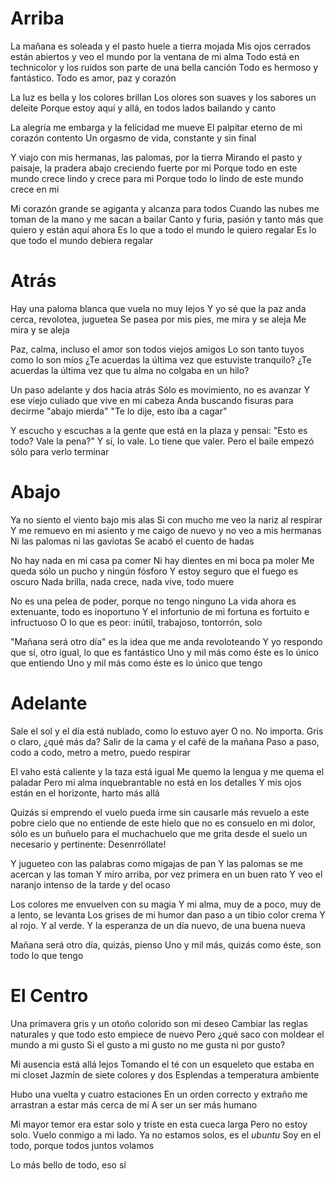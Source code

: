 # Arriba
La mañana es soleada y el pasto huele a tierra mojada
Mis ojos cerrados están abiertos y veo el mundo por la ventana de mi alma
Todo está en technicolor y los ruidos son parte de una bella canción
Todo es hermoso y fantástico. Todo es amor, paz y corazón

La luz es bella y los colores brillan
Los olores son suaves y los sabores un deleite
Porque estoy aquí y allá, en todos lados bailando y canto

La alegría me embarga y la felicidad me mueve
El palpitar eterno de mi corazón contento
Un orgasmo de vida, constante y sin final

Y viajo con mis hermanas, las palomas, por la tierra
Mirando el pasto y paisaje, la pradera abajo creciendo fuerte por mi
Porque todo en este mundo crece lindo y crece para mi
Porque todo lo lindo de este mundo crece en mi

Mi corazón grande se agiganta y alcanza para todos
Cuando las nubes me toman de la mano y me sacan a bailar
Canto y furia, pasión y tanto más que quiero y están aquí ahora
Es lo que a todo el mundo le quiero regalar
Es lo que todo el mundo debiera regalar

# Atrás
Hay una paloma blanca que vuela no muy lejos
Y yo sé que la paz anda cerca, revolotea, juguetea
Se pasea por mis pies, me mira y se aleja
Me mira y se aleja

Paz, calma, incluso el amor son todos viejos amigos
Lo son tanto tuyos como lo son míos
¿Te acuerdas la última vez que estuviste tranquilo?
¿Te acuerdas la última vez que tu alma no colgaba en un hilo?

Un paso adelante y dos hacia atrás
Sólo es movimiento, no es avanzar
Y ese viejo culiado que vive en mi cabeza
Anda buscando fisuras para decirme "abajo mierda"
"Te lo dije, esto iba a cagar"

Y escucho y escuchas a la gente que está en la plaza y pensai:
"Esto es todo? Vale la pena?"
Y sí, lo vale. Lo tiene que valer.
Pero el baile empezó sólo para verlo terminar

# Abajo
Ya no siento el viento bajo mis alas
Si con mucho me veo la nariz al respirar
Y me remuevo en mi asiento y me caigo de nuevo y no veo a mis hermanas
Ni las palomas ni las gaviotas
Se acabó el cuento de hadas

No hay nada en mi casa pa comer
Ni hay dientes en mi boca pa moler
Me queda sólo un pucho y ningún fósforo
Y estoy seguro que el fuego es oscuro
Nada brilla, nada crece, nada vive, todo muere

No es una pelea de poder, porque no tengo ninguno
La vida ahora es extenuante, todo es inoportuno
Y el infortunio de mi fortuna es fortuito e infructuoso
O lo que es peor: inútil, trabajoso, tontorrón, solo

"Mañana será otro día" es la idea que me anda revoloteando
Y yo respondo que sí, otro igual, lo que es fantástico
Uno y mil más como éste es lo único que entiendo
Uno y mil más como éste es lo único que tengo

# Adelante
Sale el sol y el día está nublado, como lo estuvo ayer
O no. No importa. Gris o claro, ¿qué más da?
Salir de la cama y el café de la mañana
Paso a paso, codo a codo, metro a metro, puedo respirar

El vaho está caliente y la taza está igual
Me quemo la lengua y me quema el paladar
Pero mi alma inquebrantable no está en los detalles
Y mis ojos están en el horizonte, harto más allá

Quizás si emprendo el vuelo 
  pueda irme sin causarle más revuelo 
  a este pobre cielo que no entiende de este hielo 
  que no es consuelo en mi dolor, sólo es un buñuelo 
  para el muchachuelo que me grita desde el suelo
  un necesario y pertinente:
Desenrróllate!

Y jugueteo con las palabras como migajas de pan
Y las palomas se me acercan y las toman
Y miro arriba, por vez primera en un buen rato
Y veo el naranjo intenso de la tarde y del ocaso

Los colores me envuelven con su magia
Y mi alma, muy de a poco, muy de a lento, se levanta
Los grises de mi humor dan paso a un tibio color crema
Y al rojo. Y al verde. Y la esperanza de un día nuevo, de una buena nueva

Mañana será otro día, quizás, pienso
Uno y mil más, quizás como éste, son todo lo que tengo

# El Centro
Una primavera gris y un otoño colorido son mi deseo
Cambiar las reglas naturales y que todo esto empiece de nuevo
Pero ¿qué saco con moldear el mundo a mi gusto
Si el gusto a mi gusto no me gusta ni por gusto?

Mi ausencia está allá lejos
Tomando el té con un esqueleto que estaba en mi closet
Jazmín de siete colores y dos Esplendas a temperatura ambiente

Hubo una vuelta y cuatro estaciones
En un orden correcto y extraño me arrastran a estar más cerca de mí
A ser un ser más humano

Mi mayor temor era estar solo y triste en esta cueca larga
Pero no estoy solo. Vuelo conmigo a mi lado.
Ya no estamos solos, es el _ubuntu_
Soy en el todo, porque todos juntos volamos

Lo más bello de todo, eso sí